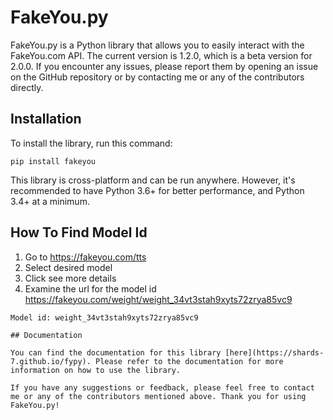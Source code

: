 # FakeYou.py
FakeYou.py is a Python library that allows you to easily interact with the FakeYou.com API. The current version is 1.2.0, which is a beta version for 2.0.0. If you encounter any issues, please report them by opening an issue on the GitHub repository or by contacting me or any of the contributors directly.

## Installation
To install the library, run this command:

```
pip install fakeyou
```
This library is cross-platform and can be run anywhere. However, it's recommended to have Python 3.6+ for better performance, and Python 3.4+ at a minimum.

## How To Find Model Id
1. Go to https://fakeyou.com/tts
2. Select desired model
3. Click see more details
4. Examine the url for the model id 
https://fakeyou.com/weight/weight_34vt3stah9xyts72zrya85vc9
```
Model id: weight_34vt3stah9xyts72zrya85vc9

## Documentation

You can find the documentation for this library [here](https://shards-7.github.io/fypy). Please refer to the documentation for more information on how to use the library.

If you have any suggestions or feedback, please feel free to contact me or any of the contributors mentioned above. Thank you for using FakeYou.py!
